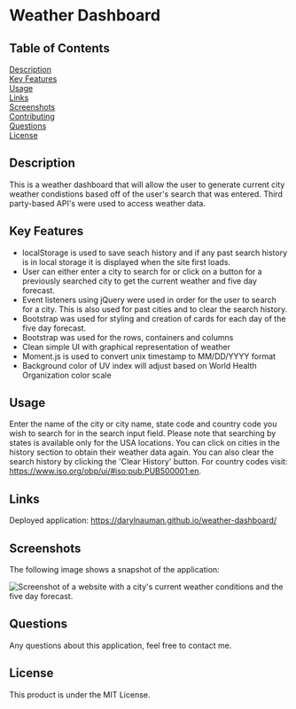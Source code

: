 # Weather Dashboard

## Table of Contents
[Description](#description) <br/>
[Key Features](#key-features) <br/>
[Usage](#usage) <br/>
[Links](#links) <br/>
[Screenshots](#screenshots) <br/>
[Contributing](#contributing) <br/>
[Questions](#questions) <br/>
[License](#license) <br/>

## Description 
This is a weather dashboard that will allow the user to generate current city weather condistions based off of the user's search that was entered. Third party-based API's were used to access weather data.

## Key Features
- localStorage is used to save seach history and if any past search history is in local storage it is displayed when the site first loads.
- User can either enter a city to search for or click on a button for a previously searched city to get the current weather and five day forecast.
- Event listeners using jQuery were used in order for the user to search for a city. This is also used for past cities and to clear the search history.
- Bootstrap was used for styling and creation of cards for each day of the five day forecast.
- Bootstrap was used for the rows, containers and columns
- Clean simple UI with graphical representation of weather
- Moment.js is used to convert unix timestamp to MM/DD/YYYY format
- Background color of UV index will adjust based on World Health Organization color scale

## Usage
Enter the name of the city or city name, state code and country code you wish to search for in the search input field. Please note that searching by states is available only for the USA locations. You can click on cities in the history section to obtain their weather data again. You can also clear the search history by clicking the 'Clear History' button. For country codes visit: https://www.iso.org/obp/ui/#iso:pub:PUB500001:en. 

## Links
Deployed application: https://darylnauman.github.io/weather-dashboard/

## Screenshots
The following image shows a snapshot of the application:

![Screenshot of a website with a city's current weather conditions and the five day forecast.](https://github.com/Cehura-Code/06-Weather/assets/134533516/920cf0de-4d56-4651-ae69-a06e4070018b)


## Questions
Any questions about this application, feel free to contact me.

## License
This product is under the MIT License.

